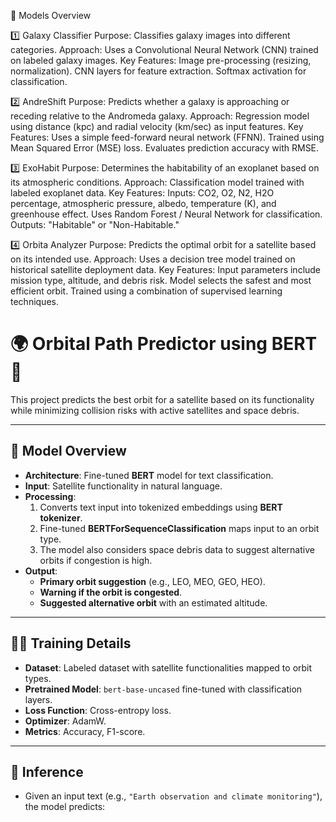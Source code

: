 📂 Models Overview


1️⃣ Galaxy Classifier
Purpose: Classifies galaxy images into different categories.
Approach: Uses a Convolutional Neural Network (CNN) trained on labeled galaxy images.
Key Features:
Image pre-processing (resizing, normalization).
CNN layers for feature extraction.
Softmax activation for classification.




2️⃣ AndreShift
Purpose: Predicts whether a galaxy is approaching or receding relative to the Andromeda galaxy.
Approach: Regression model using distance (kpc) and radial velocity (km/sec) as input features.
Key Features:
Uses a simple feed-forward neural network (FFNN).
Trained using Mean Squared Error (MSE) loss.
Evaluates prediction accuracy with RMSE.




3️⃣ ExoHabit
Purpose: Determines the habitability of an exoplanet based on its atmospheric conditions.
Approach: Classification model trained with labeled exoplanet data.
Key Features:
Inputs: CO2, O2, N2, H2O percentage, atmospheric pressure, albedo, temperature (K), and greenhouse effect.
Uses Random Forest / Neural Network for classification.
Outputs: "Habitable" or "Non-Habitable."




4️⃣ Orbita Analyzer
Purpose: Predicts the optimal orbit for a satellite based on its intended use.
Approach: Uses a decision tree model trained on historical satellite deployment data.
Key Features:
Input parameters include mission type, altitude, and debris risk.
Model selects the safest and most efficient orbit.
Trained using a combination of supervised learning techniques.
# 🌍 Orbital Path Predictor using BERT 🚀  

This project predicts the best orbit for a satellite based on its functionality while minimizing collision risks with active satellites and space debris.  

---

## 📜 **Model Overview**  
- **Architecture**: Fine-tuned **BERT** model for text classification.  
- **Input**: Satellite functionality in natural language.  
- **Processing**:  
  1. Converts text input into tokenized embeddings using **BERT tokenizer**.  
  2. Fine-tuned **BERTForSequenceClassification** maps input to an orbit type.  
  3. The model also considers space debris data to suggest alternative orbits if congestion is high.  
- **Output**:  
  - **Primary orbit suggestion** (e.g., LEO, MEO, GEO, HEO).  
  - **Warning if the orbit is congested**.  
  - **Suggested alternative orbit** with an estimated altitude.  

---

## 🏋️‍♂️ **Training Details**  
- **Dataset**: Labeled dataset with satellite functionalities mapped to orbit types.  
- **Pretrained Model**: `bert-base-uncased` fine-tuned with classification layers.  
- **Loss Function**: Cross-entropy loss.  
- **Optimizer**: AdamW.  
- **Metrics**: Accuracy, F1-score.  

---

## 🚀 **Inference**  
- Given an input text (e.g., `"Earth observation and climate monitoring"`), the model predicts:  

